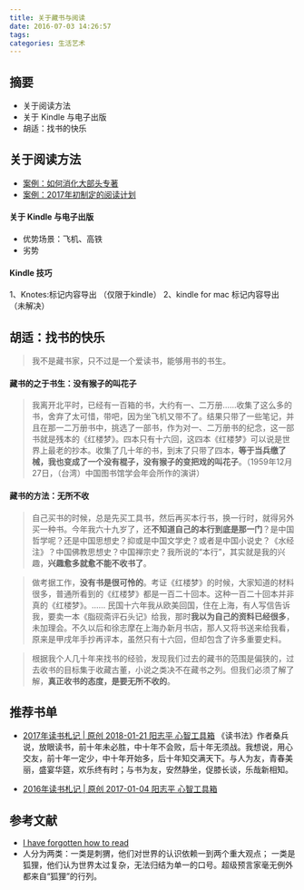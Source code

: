 ```yaml
---
title: 关于藏书与阅读
date: 2016-07-03 14:26:57
tags:
categories: 生活艺术
---
```

## 摘要
- 关于阅读方法
- 关于 Kindle 与电子出版
- 胡适：找书的快乐

<!--more-->

## 关于阅读方法

- [案例：如何消化大部头专著](http://www.jianshu.com/p/f14adecf761f)
- [案例：2017年初制定的阅读计划](https://riboseyim.github.io/2016/12/19/Check2017-Plan/)

#### 关于 Kindle 与电子出版

- 优势场景：飞机、高铁
- 劣势

#### Kindle 技巧
1、Knotes:标记内容导出 （仅限于kindle）
2、kindle for mac 标记内容导出 （未解决）

## 胡适：找书的快乐

>我不是藏书家，只不过是一个爱读书，能够用书的书生。

#### 藏书的之于书生：没有猴子的叫花子

>我离开北平时，已经有一百箱的书，大约有一、二万册……收集了这么多的书，舍弃了太可惜，带吧，因为坐飞机又带不了。结果只带了一些笔记，并且在那一二万册书中，挑选了一部书，作为对一、二万册书的纪念，这一部书就是残本的《红楼梦》。四本只有十六回，这四本《红楼梦》可以说是世界上最老的抄本。收集了几十年的书，到末了只带了四本，**等于当兵缴了械，我也变成了一个没有棍子，没有猴子的变把戏的叫花子**。（1959年12月27日，（台湾）中国图书馆学会年会所作的演讲）

#### 藏书的方法：无所不收

>自己买书的时候，总是先买工具书，然后再买本行书，换一行时，就得另外买一种书。今年我六十九岁了，还**不知道自己的本行到底是那一门**？是中国哲学呢？还是中国思想史？抑或是中国文学史？或者是中国小说史？《水经注》？中国佛教思想史？中国禅宗史？我所说的“本行”，其实就是我的兴趣，**兴趣愈多就愈不能不收书了**。

>做考据工作，**没有书是很可怜的**。考证《红楼梦》的时候，大家知道的材料很多，普通所看到的《红楼梦》都是一百二十回本。这种一百二十回本并非真的《红楼梦》。…… 民国十六年我从欧美回国，住在上海，有人写信告诉我，要卖一本《脂砚斋评石头记》给我，那时**我以为自己的资料已经很多**，未加理会。不久以后和徐志摩在上海办新月书店，那人又将书送来给我看，原来是甲戌年手抄再评本，虽然只有十六回，但却包含了许多重要史料。

>根据我个人几十年来找书的经验，发现我们过去的藏书的范围是偏狭的，过去收书的目标集于收藏古董，小说之类决不在藏书之列。但我们必须了解了解，**真正收书的态度，是要无所不收的**。

## 推荐书单
- [2017年读书札记 | 原创 2018-01-21 阳志平 心智工具箱](https://mp.weixin.qq.com/s/og540vNfkW0h4gdcfsXWEA)
《读书法》作者桑兵说，放眼读书，前十年未必胜，中十年不会败，后十年无须战。我想说，用心交友，前十年一定少，中十年开始多，后十年知交满天下。与人为友，青春美丽，盛宴华筵，欢乐终有时；与书为友，安然静坐，促膝长谈，乐哉新相知。

- [2016年读书札记 | 原创 2017-01-04 阳志平 心智工具箱](https://mp.weixin.qq.com/s?__biz=MzA3MzM0MjUyMQ==&mid=2652149688&idx=1&sn=33e41790073652e3642656067479b5dc&chksm=84f0bceeb38735f893f30b30117960c72a34661fe8279a6f3d697fdff8d1eaa74106168f120f&scene=21#wechat_redirect)

## 参考文献
- [I have forgotten how to read](https://www.theglobeandmail.com/opinion/i-have-forgotten-how-toread/article37921379)
- [](http://mp.weixin.qq.com/s/R7K1MlCTx1epRkeQ0pdv2w)
人分为两类：一类是刺猬，他们对世界的认识依赖一到两个重大观点；
一类是狐狸，他们认为世界太过复杂，无法归结为单一的口号。超级预言家毫无例外都来自“狐狸”的行列。
